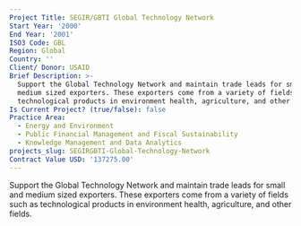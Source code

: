```yaml
---
Project Title: SEGIR/GBTI Global Technology Network
Start Year: '2000'
End Year: '2001'
ISO3 Code: GBL
Region: Global
Country: ''
Client/ Donor: USAID
Brief Description: >-
  Support the Global Technology Network and maintain trade leads for small and
  medium sized exporters. These exporters come from a variety of fields such as
  technological products in environment health, agriculture, and other fields.
Is Current Project? (true/false): false
Practice Area:
  - Energy and Environment
  - Public Financial Management and Fiscal Sustainability
  - Knowledge Management and Data Analytics
projects_slug: SEGIRGBTI-Global-Technology-Network
Contract Value USD: '137275.00'
---
```

Support the Global Technology Network and maintain trade leads for small and medium sized exporters. These exporters come from a variety of fields such as technological products in environment health, agriculture, and other fields.